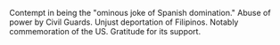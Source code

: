 Contempt in being the "ominous joke of Spanish domination."
Abuse of power by Civil Guards. Unjust deportation of Filipinos.
Notably commemoration of the US. Gratitude for its support.